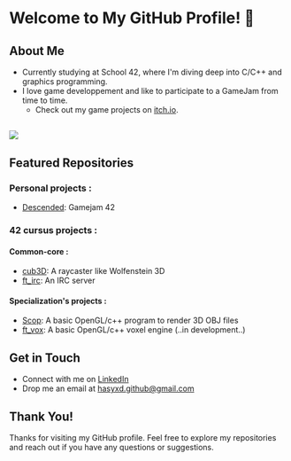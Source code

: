 # Welcome to My GitHub Profile! 👋

## About Me
- Currently studying at School 42, where I'm diving deep into C/C++ and graphics programming.
- I love game developpement and like to participate to a GameJam from time to time.
  - Check out my game projects on [itch.io](https://HaSYxD.itch.io/).

##
<img src="https://skillicons.dev/icons?i=c,cpp,bash,git,vim,arch,linux" />

## Featured Repositories
### Personal projects :
- [Descended](https://hasyxd.itch.io/descended): Gamejam 42

### 42 cursus projects :
#### Common-core :
- [cub3D](https://github.com/HaSYxD/Cub3D): A raycaster like Wolfenstein 3D
- [ft_irc](https://github.com/HaSYxD/IRC): An IRC server
#### Specialization's projects :
 - [Scop](https://github.com/HaSYxD/Scop): A basic OpenGL/c++ program to render 3D OBJ files
 - [ft_vox](https://github.com/DailyWind00/ft_vox): A basic OpenGL/c++ voxel engine (..in development..)

## Get in Touch
- Connect with me on [LinkedIn](https://www.linkedin.com/in/anthony-liaudet-0b5a11323/)
- Drop me an email at hasyxd.github@gmail.com

## Thank You!
Thanks for visiting my GitHub profile. Feel free to explore my repositories and reach out if you have any questions or suggestions.
